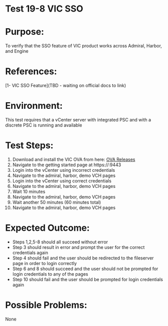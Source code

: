 Test 19-8 VIC SSO
=======

# Purpose:
To verify that the SSO feature of VIC product works across Admiral, Harbor, and Engine

# References:
[1- VIC SSO Feature](TBD - waiting on official docs to link)

# Environment:
This test requires that a vCenter server with integrated PSC and with a discrete PSC is running and available

# Test Steps:
1. Download and install the VIC OVA from here:
[OVA Releases](https://console.cloud.google.com/storage/browser/vic-product-ova-releases/?project=eminent-nation-87317&authuser=1)
2. Navigate to the getting started page at https://<VIC>:9443
3. Login into the vCenter using incorrect credentials
4. Navigate to the admiral, harbor, demo VCH pages
5. Login into the vCenter using correct credentials
6. Navigate to the admiral, harbor, demo VCH pages
7. Wait 10 minutes
8. Navigate to the admiral, harbor, demo VCH pages
9. Wait another 50 minutes (60 minutes total)
10. Navigate to the admiral, harbor, demo VCH pages

# Expected Outcome:
* Steps 1,2,5-8 should all succeed without error
* Step 3 should result in error and prompt the user for the correct credentials again
* Step 4 should fail and the user should be redirected to the fileserver page in order to login correctly
* Step 6 and 8 should succeed and the user should not be prompted for login credentials to any of the pages
* Step 10 should fail and the user should be prompted for login credentials again

# Possible Problems:
None
